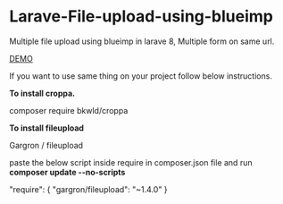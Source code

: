 # Larave-File-upload-using-blueimp
Multiple file upload using blueimp in larave 8, Multiple form on same url.

<a href="https://blueimp.github.io/jQuery-File-Upload/">DEMO</a>



If you want to use same thing on your project follow below instructions.

**To install croppa.**

composer require bkwld/croppa

**To install fileupload**

Gargron / fileupload

paste the below script inside require in composer.json file and run  **composer update --no-scripts**

 "require": {
    "gargron/fileupload": "~1.4.0"
  }




